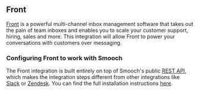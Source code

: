 ## Front

[Front](https://frontapp.com/) is a powerful multi-channel inbox management software that takes out the pain of team inboxes and enables you to scale your customer support, hiring, sales and more. This integration will allow Front to power your conversations with customers over messaging.

### Configuring Front to work with Smooch

The Front integration is built entirely on top of Smooch's public [REST API](/rest), which makes the integration steps different from other integrations like [Slack](#slack) or [Zendesk](#zendesk). You can find the full installation instructions [here](https://community.frontapp.com/t/q56nk7/how-to-enable-and-use-the-smooch-integration).

